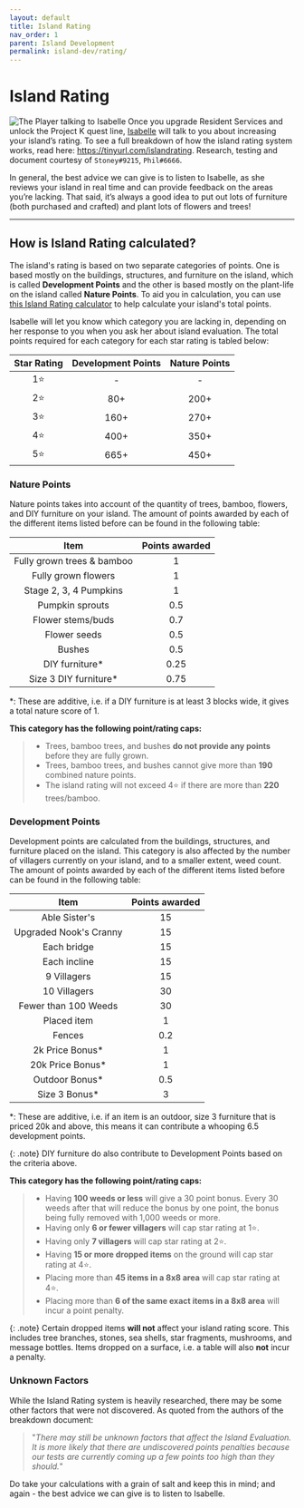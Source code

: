 ```yaml
---
layout: default
title: Island Rating
nav_order: 1
parent: Island Development
permalink: island-dev/rating/
---
```


# Island Rating
![The Player talking to Isabelle](/acnhfaq/assets/is_evaluation.png)
Once you upgrade Resident Services and unlock the Project K quest line, [Isabelle](/acnhfaq/npc/#isabelle) will talk to you about increasing your island’s rating. To see a full breakdown of how the island rating system works, read here: <https://tinyurl.com/islandrating>. Research, testing and document courtesy of `Stoney#9215`, `Phil#6666`.

In general, the best advice we can give is to listen to Isabelle, as she reviews your island in real time and can provide feedback on the areas you’re lacking. That said, it’s always a good idea to put out lots of furniture (both purchased and crafted) and plant lots of flowers and trees!

* * *

## How is Island Rating calculated?
The island's rating is based on two separate categories of points. One is based mostly on the buildings, structures, and furniture on the island, which is called **Development Points** and the other is based mostly on the plant-life on the island called **Nature Points**. To aid you in calculation, you can use [this Island Rating calculator](https://nookplaza.net/tools?tab=island_rating) to help calculate your island's total points.

Isabelle will let you know which category you are lacking in, depending on her response to you when you ask her about island evaluation. The total points required for each category for each star rating is tabled below:

| Star Rating | Development Points | Nature Points |
|:-----------:|:------------------:|:-------------:|
|     1⭐      |         -          |       -       |
|     2⭐      |        80+         |     200+      |
|     3⭐      |        160+        |     270+      |
|     4⭐      |        400+        |     350+      |
|     5⭐      |        665+        |     450+      |

### Nature Points
Nature points takes into account of the quantity of trees, bamboo, flowers, and DIY furniture on your island. The amount of points awarded by each of the different items listed before can be found in the following table:

|            Item            | Points awarded |
|:--------------------------:|:--------------:|
| Fully grown trees & bamboo |       1        |
|    Fully grown flowers     |       1        |
|   Stage 2, 3, 4 Pumpkins   |       1        |
|      Pumpkin sprouts       |      0.5       |
|     Flower stems/buds      |      0.7       |
|        Flower seeds        |      0.5       |
|           Bushes           |      0.5       |
|       DIY furniture*       |      0.25      |
|   Size 3 DIY furniture*    |      0.75      |

*: These are additive, i.e. if a DIY furniture is at least 3 blocks wide, it gives a total nature score of 1.

**This category has the following point/rating caps:**
> * Trees, bamboo trees, and bushes **do not provide any points** before they are fully grown.
> * Trees, bamboo trees, and bushes cannot give more than **190** combined nature points.
> * The island rating will not exceed 4⭐ if there are more than **220** trees/bamboo.

### Development Points
Development points are calculated from the buildings, structures, and furniture placed on the island. This category is also affected by the number of villagers currently on your island, and to a smaller extent, weed count. The amount of points awarded by each of the different items listed before can be found in the following table:

|          Item          | Points awarded |
|:----------------------:|:--------------:|
|     Able Sister's      |       15       |
| Upgraded Nook's Cranny |       15       |
|      Each bridge       |       15       |
|      Each incline      |       15       |
|      9 Villagers       |       15       |
|      10 Villagers      |       30       |
|  Fewer than 100 Weeds  |       30       |
|      Placed item       |       1        |
|         Fences         |      0.2       |
|    2k Price Bonus*     |       1        |
|    20k Price Bonus*    |       1        |
|     Outdoor Bonus*     |      0.5       |
|     Size 3 Bonus*      |       3        |

*: These are additive, i.e. if an item is an outdoor, size 3 furniture that is priced 20k and above, this means it can contribute a whooping 6.5 development points.

{: .note}
DIY furniture do also contribute to Development Points based on the criteria above.

**This category has the following point/rating caps:**
> * Having **100 weeds or less** will give a 30 point bonus. Every 30 weeds after that will reduce the bonus by one point, the bonus being fully removed with 1,000 weeds or more.
> * Having only **6 or fewer villagers** will cap star rating at 1⭐.
> * Having only **7 villagers** will cap star rating at 2⭐.
> * Having **15 or more dropped items** on the ground will cap star rating at 4⭐.
> * Placing more than **45 items in a 8x8 area** will cap star rating at 4⭐.
> * Placing more than **6 of the same exact items in a 8x8 area** will incur a point penalty. 

{: .note}
Certain dropped items **will not** affect your island rating score. This includes tree branches, stones, sea shells, star fragments, mushrooms, and message bottles. Items dropped on a surface, i.e. a table will also **not** incur a penalty.

### Unknown Factors
While the Island Rating system is heavily researched, there may be some other factors that were not discovered. As quoted from the authors of the breakdown document:

> "*There may still be unknown factors that affect the Island Evaluation. It is more likely that there are undiscovered points penalties because our tests are currently coming up a few points too high than they should.*"

Do take your calculations with a grain of salt and keep this in mind; and again - the best advice we can give is to listen to Isabelle.
